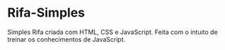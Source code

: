 # Rifa-Simples
Simples Rifa criada com HTML, CSS e JavaScript. Feita com o intuito de treinar os conhecimentos de JavaScript.
